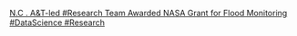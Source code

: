 [N.C . A&T-led #Research Team Awarded NASA Grant for Flood Monitoring #DataScience #Research](https://qi.tc/qi/113623)